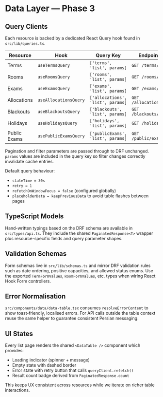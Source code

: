 # Data Layer — Phase 3

## Query Clients

Each resource is backed by a dedicated React Query hook found in `src/lib/queries.ts`.

| Resource | Hook | Query Key | Endpoint |
| --- | --- | --- | --- |
| Terms | `useTermsQuery` | `['terms', 'list', params]` | `GET /terms/` |
| Rooms | `useRoomsQuery` | `['rooms', 'list', params]` | `GET /rooms/` |
| Exams | `useExamsQuery` | `['exams', 'list', params]` | `GET /exams/` |
| Allocations | `useAllocationsQuery` | `['allocations', 'list', params]` | `GET /allocations/` |
| Blackouts | `useBlackoutsQuery` | `['blackouts', 'list', params]` | `GET /blackouts/` |
| Holidays | `useHolidaysQuery` | `['holidays', 'list', params]` | `GET /holidays/` |
| Public Exams | `usePublicExamsQuery` | `['publicExams', 'list', params]` | `GET /public/exams/` |

Pagination and filter parameters are passed through to DRF unchanged. `params` values are included in the query key so filter changes correctly invalidate cache entries.

Default query behaviour:

- `staleTime = 30s`
- `retry = 1`
- `refetchOnWindowFocus = false` (configured globally)
- `placeholderData = keepPreviousData` to avoid table flashes between pages

## TypeScript Models

Hand-written typings based on the DRF schema are available in `src/types/api.ts`. They include the shared `PaginatedResponse<T>` wrapper plus resource-specific fields and query parameter shapes.

## Validation Schemas

Form schemas live in `src/lib/schemas.ts` and mirror DRF validation rules such as date ordering, positive capacities, and allowed status enums. Use the exported `TermFormValues`, `RoomFormValues`, etc. types when wiring React Hook Form controllers.

## Error Normalisation

`src/components/data/data-table.tsx` consumes `resolveErrorContent` to show toast-friendly, localised errors. For API calls outside the table context reuse the same helper to guarantee consistent Persian messaging.

## UI States

Every list page renders the shared `<DataTable />` component which provides:

- Loading indicator (spinner + message)
- Empty state with dashed border
- Error state with retry button that calls `queryClient.refetch()`
- Result count badge derived from `PaginatedResponse.count`

This keeps UX consistent across resources while we iterate on richer table interactions.
